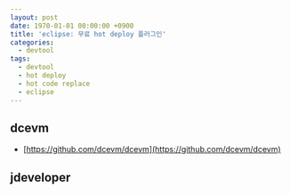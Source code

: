 ```yaml
---
layout: post
date: 1970-01-01 00:00:00 +0900
title: 'eclipse: 무료 hot deploy 플러그인'
categories:
  - devtool
tags:
  - devtool
  - hot deploy
  - hot code replace
  - eclipse
---
```


## dcevm
- [https://github.com/dcevm/dcevm](https://github.com/dcevm/dcevm)

## jdeveloper
